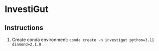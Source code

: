 # InvestiGut

## Instructions
1. Create conda environment:
`conda create -n investigut python=3.11 diamond=2.1.8`
